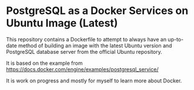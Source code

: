 # PostgreSQL as a Docker Services on Ubuntu Image (Latest)

This repository contains a Dockerfile to attempt to always have an up-to-date method of building an image with the latest Ubuntu version and PostgreSQL database server from the official Ubuntu repository.

It is based on the example from https://docs.docker.com/engine/examples/postgresql_service/

It is work on progress and mostly for myself to learn more about Docker.


